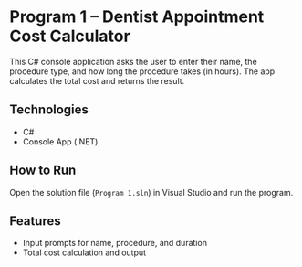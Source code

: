 # Program 1 – Dentist Appointment Cost Calculator

This C# console application asks the user to enter their name, the procedure type, and how long the procedure takes (in hours). The app calculates the total cost and returns the result.

## Technologies
- C#
- Console App (.NET)

## How to Run
Open the solution file (`Program 1.sln`) in Visual Studio and run the program.

## Features
- Input prompts for name, procedure, and duration
- Total cost calculation and output
